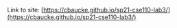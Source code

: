 Link to site: [https://cbaucke.github.io/sp21-cse110-lab3/](https://cbaucke.github.io/sp21-cse110-lab3/)
